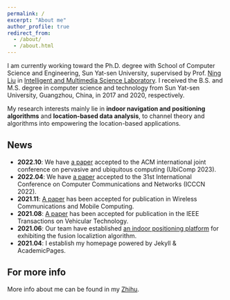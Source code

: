 ```yaml
---
permalink: /
excerpt: "About me"
author_profile: true
redirect_from: 
  - /about/
  - /about.html
---
```


I am currently working toward the Ph.D. degree with School of Computer Science and Engineering, Sun Yat-sen University, supervised by Prof. [Ning Liu](http://cse.sysu.edu.cn/node/2495) in [Intelligent and Multimedia Science Laboratory](https://www.sysu-imsl.com). I received the B.S. and M.S. degree in computer science and technology from Sun Yat-sen University, Guangzhou, China, in 2017 and 2020, respectively. 

My research interests mainly lie in **indoor navigation and positioning algorithms** and **location-based data analysis**, to channel theory and algorithms into empowering the location-based applications.

News
--------
* **2022.10**:  We have [a paper](https://www.hetaooo.com/publications/) accepted to the ACM international joint conference on pervasive and ubiquitous computing (UbiComp 2023). 
* **2022.04**:  We have [a paper](https://www.hetaooo.com/publications/) accepted to the 31st International Conference on Computer Communications and Networks (ICCCN 2022). 
* **2021.11**:  [A paper](https://www.hetaooo.com/publications/) has been accepted for publication in Wireless Communications and Mobile Computing.   
* **2021.08**:  [A paper](https://www.hetaooo.com/publications/) has been accepted for publication in the IEEE Transactions on Vehicular Technology.  
* **2021.06**:  Our team have established [an indoor positioning platform](https://www.bilibili.com/video/BV1yq4y1576T?zw) for exhibiting the fusion localiztion algorithm.   
* **2021.04**:  I establish my homepage powered by Jekyll & AcademicPages.  

For more info
-------
More info about me can be found in my [Zhihu](https://www.zhihu.com/people/onewalnut). 
